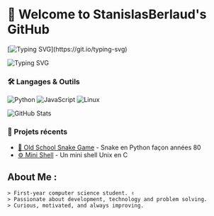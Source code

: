 # 👾 Welcome to StanislasBerlaud's GitHub

[![Typing SVG](https://readme-typing-svg.herokuapp.com?color=00FF00&lines=Welcome+to+my+GitHub;Computer+Science+Student;Always+Learning+Something+New...)](https://git.io/typing-svg)

![Typing SVG](https://readme-typing-svg.herokuapp.com?font=Fira+Code&size=22&pause=1000&color=58A6FF&center=true&vCenter=true&width=600&lines=print('Hello%2C+World');10+PRINT+'HELLO+WORLD';System.out.println("Hello%2C+World!");console.log("Hello%2C+World!");printf("Hello%2C+World!%5Cn");echo+"Hello+World";)

### 🛠️ Langages & Outils
![Python](https://img.shields.io/badge/Python-3670A0?style=for-the-badge&logo=python&logoColor=white)
![JavaScript](https://img.shields.io/badge/JavaScript-F7DF1E?style=for-the-badge&logo=javascript&logoColor=black)
![Linux](https://img.shields.io/badge/Linux-FCC624?style=for-the-badge&logo=linux&logoColor=black)


![GitHub Stats](https://github-readme-stats.vercel.app/api?username=StanislasBerlaud&show_icons=true&theme=radical)

### 💼 Projets récents
- [📝 Old School Snake Game](https://github.com/TonUser/SnakeGame) - Snake en Python façon années 80
- [⚙️ Mini Shell](https://github.com/TonUser/MiniShell) - Un mini shell Unix en C



## About Me :

```plaintext
> First-year computer science student. ✌
> Passionate about development, technology and problem solving.
> Curious, motivated, and always improving.
